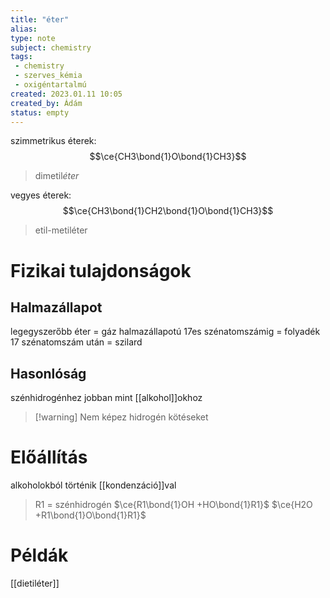 ```yaml
---
title: "éter"
alias: 
type: note
subject: chemistry
tags:
 - chemistry
 - szerves_kémia
 - oxigéntartalmú
created: 2023.01.11 10:05
created_by: Ádám
status: empty
---
```

szimmetrikus éterek:
$$\ce{CH3\bond{1}O\bond{1}CH3}$$
> dimetil*éter*

vegyes éterek:
$$\ce{CH3\bond{1}CH2\bond{1}O\bond{1}CH3}$$
> etil-metiléter

# Fizikai tulajdonságok
## Halmazállapot
legegyszerőbb éter = gáz halmazállapotú
17es szénatomszámig = folyadék
17 szénatomszám után = szilard

## Hasonlóság
szénhidrogénhez jobban mint [[alkohol]]okhoz
>[!warning] Nem képez hidrogén kötéseket

# Előállítás
alkoholokból történik [[kondenzáció]]val
>R1 = szénhidrogén
$\ce{R1\bond{1}OH +HO\bond{1}R1}$
$\ce{H2O +R1\bond{1}O\bond{1}R1}$

# Példák
[[dietiléter]]
